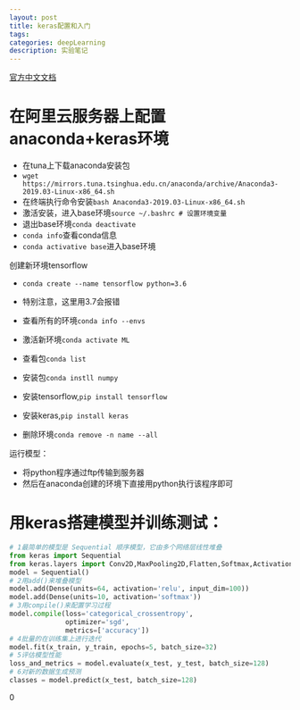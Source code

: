 ```yaml
---
layout: post
title: keras配置和入门
tags:
categories: deepLearning
description: 实验笔记
---
```


[官方中文文档](https://keras.io/zh/)

# 在阿里云服务器上配置anaconda+keras环境
* 在tuna上下载anaconda安装包
* `wget https://mirrors.tuna.tsinghua.edu.cn/anaconda/archive/Anaconda3-2019.03-Linux-x86_64.sh`
* 在终端执行命令安装`bash Anaconda3-2019.03-Linux-x86_64.sh`
* 激活安装，进入base环境`source ~/.bashrc # 设置环境变量`
* 退出base环境`conda deactivate`
* `conda info`查看conda信息
* `conda activative base`进入base环境

创建新环境tensorflow
* `conda create --name tensorflow python=3.6`
* 特别注意，这里用3.7会报错
* 查看所有的环境`conda info --envs`
* 激活新环境`conda activate ML`
* 查看包`conda list`
* 安装包`conda instll numpy`

* 安装tensorflow,`pip install tensorflow`
* 安装keras,`pip install keras`

* 删除环境`conda remove -n name --all`

运行模型：
* 将python程序通过ftp传输到服务器
* 然后在anaconda创建的环境下直接用python执行该程序即可

# 用keras搭建模型并训练测试：

```python
# 1最简单的模型是 Sequential 顺序模型，它由多个网络层线性堆叠
from keras import Sequential
from keras.layers import Conv2D,MaxPooling2D,Flatten,Softmax,Activation,Dense
model = Sequential()
# 2用add()来堆叠模型
model.add(Dense(units=64, activation='relu', input_dim=100))
model.add(Dense(units=10, activation='softmax'))
# 3用compile()来配置学习过程
model.compile(loss='categorical_crossentropy',
              optimizer='sgd',
              metrics=['accuracy'])
# 4批量的在训练集上进行迭代
model.fit(x_train, y_train, epochs=5, batch_size=32)
# 5评估模型性能
loss_and_metrics = model.evaluate(x_test, y_test, batch_size=128)
# 6对新的数据生成预测
classes = model.predict(x_test, batch_size=128)
```







0
